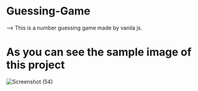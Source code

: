 # Guessing-Game
--> This is a number guessing game made by vanila js.
# As you can see the sample image of this project 

![Screenshot (54)](https://github.com/YashPro8158/Guessing-Game/assets/95426334/719ca781-5cdc-4646-a0e3-44f5b4e3e57b)